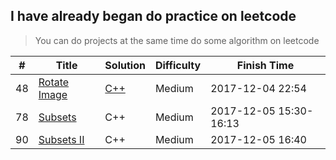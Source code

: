 ## I have already began do practice on leetcode
> You can do projects at the same time do some algorithm on leetcode

| # | Title | Solution | Difficulty | Finish Time |
|---| ----- | -------- | ---------- | ----------- |
|48 |[Rotate Image](https://leetcode.com/problems/rotate-image/)|[C++](./main.cpp)|Medium|2017-12-04 22:54|
|78 |[Subsets](https://leetcode.com/problems/subsets/)|C++|Medium|2017-12-05 15:30-16:13|
|90 |[Subsets II](https://leetcode.com/problems/subsets-ii/)|C++|Medium|2017-12-05 16:40|